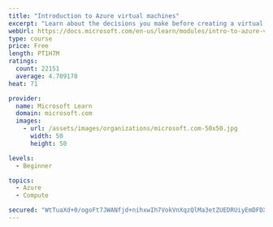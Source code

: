 ```yaml
---
title: "Introduction to Azure virtual machines"
excerpt: "Learn about the decisions you make before creating a virtual machine, the options to create and manage the VM, and the extensions and services you use to manage your VM."
webUrl: https://docs.microsoft.com/en-us/learn/modules/intro-to-azure-virtual-machines/
type: course
price: Free
length: PT1H7M
ratings:
  count: 22151
  average: 4.709178
heat: 71

provider:
  name: Microsoft Learn
  domain: microsoft.com
  images:
    - url: /assets/images/organizations/microsoft.com-50x50.jpg
      width: 50
      height: 50

levels:
  - Beginner

topics:
  - Azure
  - Compute

secured: "WtTuaXd+0/ogoFt7JWANfjd+nihxwIh7VokVnXqzQlMa3etZUEDRUiyEmDFDXm47rmmE00F1LRmj2g66BsaC5kzGI4Hn8X5aBOa0ogLZGjGTOjdzfKtmNJXpEbrmJzRR91NRwqIooVD1TD2ASSLcS20AHQYdQ7rHchEoF+mgiMmPf1aMGdDiNk4GRW40Yt7owuHobyDrCkJzUd/fUFWNnl5koid2k9PoAzJ7A8RUSyeZF/RL95Sw9kxMs0dJzZhhCJA0qk0RvvGJ1TNZiXgvhKL/PUoFOJ5Xp4E2186FUBFiaygKSJi/f8mX8Rkn672VOr1YREJRH+Fq15TV2cLn0bsl3Wih0tdpdunGyKFOxgMDAxYVFGqGbPpZe5+gAI3uSUWByQlHdN+ryQm9HVgPCGHK3k1WCoonFwnBPCbM2tUn5lc4oRfPPiavOF+4egvB;CM+fOI2ZBFdcht8+PMUfRw=="
---
```


